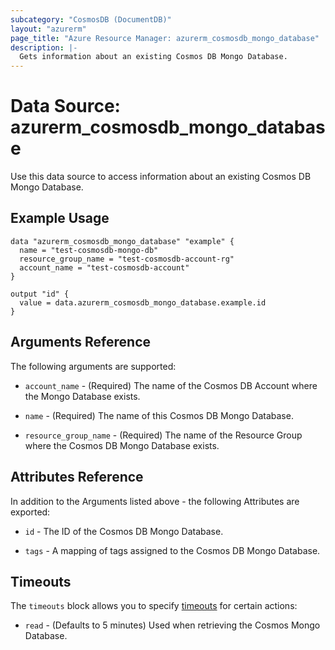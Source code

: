 ```yaml
---
subcategory: "CosmosDB (DocumentDB)"
layout: "azurerm"
page_title: "Azure Resource Manager: azurerm_cosmosdb_mongo_database"
description: |-
  Gets information about an existing Cosmos DB Mongo Database.
---
```


# Data Source: azurerm_cosmosdb_mongo_database

Use this data source to access information about an existing Cosmos DB Mongo Database.

## Example Usage

```hcl
data "azurerm_cosmosdb_mongo_database" "example" {
  name = "test-cosmosdb-mongo-db"
  resource_group_name = "test-cosmosdb-account-rg"
  account_name = "test-cosmosdb-account"
}

output "id" {
  value = data.azurerm_cosmosdb_mongo_database.example.id
}
```

## Arguments Reference

The following arguments are supported:

* `account_name` - (Required) The name of the Cosmos DB Account where the Mongo Database exists.

* `name` - (Required) The name of this Cosmos DB Mongo Database.

* `resource_group_name` - (Required) The name of the Resource Group where the Cosmos DB Mongo Database exists.

## Attributes Reference

In addition to the Arguments listed above - the following Attributes are exported: 

* `id` - The ID of the Cosmos DB Mongo Database.

* `tags` - A mapping of tags assigned to the Cosmos DB Mongo Database.

## Timeouts

The `timeouts` block allows you to specify [timeouts](https://www.terraform.io/docs/configuration/resources.html#timeouts) for certain actions:

* `read` - (Defaults to 5 minutes) Used when retrieving the Cosmos Mongo Database.